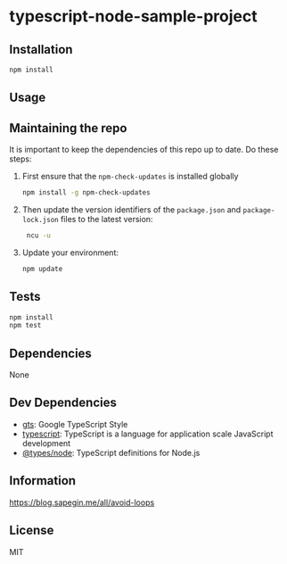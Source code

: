 # typescript-node-sample-project

## Installation

```bash
npm install
```

## Usage

## Maintaining the repo

It is important to keep the dependencies of this repo up to date. Do these steps:

1. First ensure that the `npm-check-updates` is installed globally

   ```bash
   npm install -g npm-check-updates
   ```

2. Then update the version identifiers of the `package.json` and `package-lock.json` files to the latest version:

   ```bash
    ncu -u
   ```

3. Update your environment:

   ```bash
   npm update
   ```

## Tests

```sh
npm install
npm test
```

## Dependencies

None

## Dev Dependencies

- [gts](https://ghub.io/gts): Google TypeScript Style
- [typescript](https://ghub.io/typescript): TypeScript is a language for application scale JavaScript development
- [@types/node](https://ghub.io/@types/node): TypeScript definitions for Node.js

## Information

https://blog.sapegin.me/all/avoid-loops

## License

MIT
